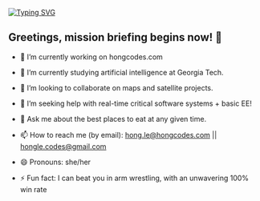 [![Typing SVG](https://readme-typing-svg.demolab.com?font=Fira+Code&duration=6000&pause=1000&vCenter=true&width=600&lines=%F0%9F%91%8B+Hi+there!+I'm+Hong+Le.;I+love+building+software+solutions...;...and+creating+cybersecurity+strategies.+;I'm+coding+in+Java...++;...wait%2C+no+%E2%80%94+Python!...++;...actually%2C+all+of+the+above.+;Software+Engineer+by+day...++;...Pilot-in-Training+by+night.+;%22Tower%2C+requesting+permission+to+land...%22++;...on+this+amazing+new+project!+;%22Final+approach+initiated...%22++;...but+I+might+just+keep+soaring.++%E2%9C%88%EF%B8%8F)](https://git.io/typing-svg)

## Greetings, mission briefing begins now! 👋 

- 🔭 I’m currently working on hongcodes.com
- 🌱 I’m currently studying artificial intelligence at Georgia Tech.
- 👯 I’m looking to collaborate on maps and satellite projects.
- 🤔 I’m seeking help with real-time critical software systems + basic EE!

- 💬 Ask me about the best places to eat at any given time.
- 📫 How to reach me (by email): hong.le@hongcodes.com || hongle.codes@gmail.com
- 😄 Pronouns: she/her
- ⚡ Fun fact: I can beat you in arm wrestling, with an unwavering 100% win rate

<!--
**honglebs/honglebs** is a ✨ _special_ ✨ repository because its `README.md` (this file) appears on your GitHub profile.

Here are some ideas to get you started:

- 🔭 I’m currently working on ...
- 🌱 I’m currently learning ...
- 👯 I’m looking to collaborate on ...
- 🤔 I’m looking for help with ...
- 💬 Ask me about ...
- 📫 How to reach me: ...
- 😄 Pronouns: ...
- ⚡ Fun fact: ...
-->


